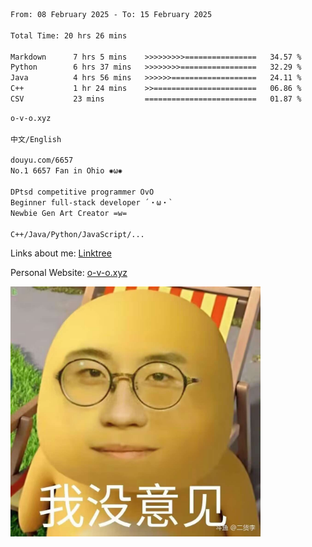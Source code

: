 <!--START_SECTION:waka-->

```txt
From: 08 February 2025 - To: 15 February 2025

Total Time: 20 hrs 26 mins

Markdown      7 hrs 5 mins    >>>>>>>>>================   34.57 %
Python        6 hrs 37 mins   >>>>>>>>=================   32.29 %
Java          4 hrs 56 mins   >>>>>>===================   24.11 %
C++           1 hr 24 mins    >>=======================   06.86 %
CSV           23 mins         =========================   01.87 %
```

<!--END_SECTION:waka-->

```txt
o-v-o.xyz

中文/English

douyu.com/6657
No.1 6657 Fan in Ohio ✺ω✺

DPtsd competitive programmer OvO
Beginner full-stack developer ´・ω・`
Newbie Gen Art Creator =w=

C++/Java/Python/JavaScript/...

```
Links about me: [Linktree](https://linktr.ee/ohiowjq)

Personal Website: [o-v-o.xyz](o-v-o.xyz)

<img src = "https://raw.githubusercontent.com/onetrue-6657/image-hosting/main/img/pfp/NailongOneTrue.jpg" style = "width: 400px; height: 400px" />
